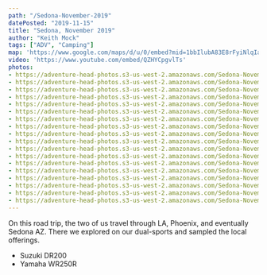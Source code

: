 ```yaml
---
path: "/Sedona-November-2019"
datePosted: "2019-11-15"
title: "Sedona, November 2019"
author: "Keith Mock"
tags: ["ADV", "Camping"]
map: 'https://www.google.com/maps/d/u/0/embed?mid=1bbIlubA83E8rFyiNlqIaOFTrzsvyOyl6'
video: 'https://www.youtube.com/embed/QZHYCpgvlTs'
photos:
- https://adventure-head-photos.s3-us-west-2.amazonaws.com/Sedona-November-2019/IMG_0820.jpeg
- https://adventure-head-photos.s3-us-west-2.amazonaws.com/Sedona-November-2019/IMG_0840.jpeg
- https://adventure-head-photos.s3-us-west-2.amazonaws.com/Sedona-November-2019/IMG_0851.jpeg
- https://adventure-head-photos.s3-us-west-2.amazonaws.com/Sedona-November-2019/IMG_3598.jpeg
- https://adventure-head-photos.s3-us-west-2.amazonaws.com/Sedona-November-2019/IMG_3600.jpeg
- https://adventure-head-photos.s3-us-west-2.amazonaws.com/Sedona-November-2019/IMG_3603.jpeg
- https://adventure-head-photos.s3-us-west-2.amazonaws.com/Sedona-November-2019/IMG_3605.jpeg
- https://adventure-head-photos.s3-us-west-2.amazonaws.com/Sedona-November-2019/IMG_3607.jpeg
- https://adventure-head-photos.s3-us-west-2.amazonaws.com/Sedona-November-2019/IMG_3608.jpeg
- https://adventure-head-photos.s3-us-west-2.amazonaws.com/Sedona-November-2019/IMG_3611.jpeg
- https://adventure-head-photos.s3-us-west-2.amazonaws.com/Sedona-November-2019/IMG_3612.jpeg
- https://adventure-head-photos.s3-us-west-2.amazonaws.com/Sedona-November-2019/IMG_3613.jpeg
- https://adventure-head-photos.s3-us-west-2.amazonaws.com/Sedona-November-2019/IMG_3614.jpeg
- https://adventure-head-photos.s3-us-west-2.amazonaws.com/Sedona-November-2019/IMG_3619.jpeg
- https://adventure-head-photos.s3-us-west-2.amazonaws.com/Sedona-November-2019/IMG_3625.jpeg
- https://adventure-head-photos.s3-us-west-2.amazonaws.com/Sedona-November-2019/IMG_3628.jpeg
- https://adventure-head-photos.s3-us-west-2.amazonaws.com/Sedona-November-2019/IMG_3636.jpeg
- https://adventure-head-photos.s3-us-west-2.amazonaws.com/Sedona-November-2019/IMG_3643.jpeg
---
```


On this road trip, the two of us travel through LA, Phoenix, and eventually Sedona AZ. There we explored on our dual-sports and sampled the local offerings.

- Suzuki DR200
- Yamaha WR250R